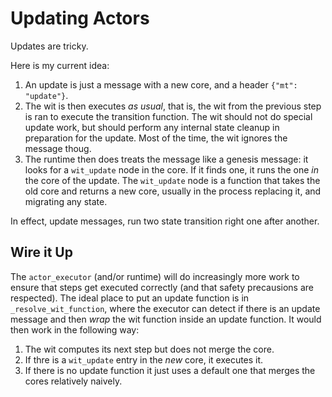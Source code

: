 # Updating Actors

Updates are tricky.

Here is my current idea:
 1. An update is just a message with a new core, and a header `{"mt": "update"}`.
 2. The wit is then executes *as usual*, that is, the wit from the previous step is ran to execute the transition function. The wit should not do special update work, but should perform any internal state cleanup in preparation for the update. Most of the time, the wit ignores the message thoug.
 3. The runtime then does treats the message like a genesis message: it looks for a `wit_update` node in the core. If it finds one, it runs the one *in* the core of the update. The `wit_update` node is a function that takes the old core and returns a new core, usually in the process replacing it, and migrating any state.

 In effect, update messages, run two state transition right one after another.

## Wire it Up
The `actor_executor` (and/or runtime) will do increasingly more work to ensure that steps get executed correctly (and that safety precausions are respected). The ideal place to put an update function is in `_resolve_wit_function`, where the executor can detect if there is an update message and then *wrap* the wit function inside an update function. It would then work in the following way: 
 1. The wit computes its next step but does not merge the core.
 2. If thre is a `wit_update` entry in the *new* core, it executes it. 
 3. If there is no update function it just uses a default one that merges the cores relatively naively.